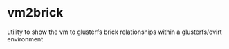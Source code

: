# vm2brick
utility to show the vm to glusterfs brick relationships within a glusterfs/ovirt environment
